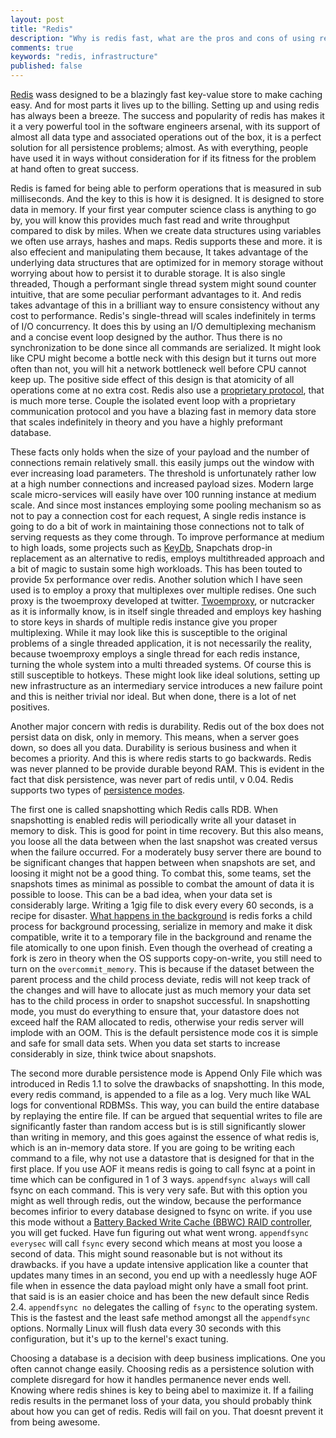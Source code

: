 ```yaml
---
layout: post
title: "Redis"
description: "Why is redis fast, what are the pros and cons of using redis"
comments: true
keywords: "redis, infrastructure"
published: false
---
```


[Redis](https://redis.io) wass designed to be a blazingly fast key-value store to make caching easy. And for most parts it lives up to the billing. Setting up and using redis has always been a breeze. The success and popularity of redis has makes it it a very powerful tool in the software engineers arsenal, with its support of almost all data type and associated operations out of the box, it is a perfect solution for all persistence problems; almost. As with everything, people have used it in ways without consideration for if its fitness for the problem at hand often to great success.

Redis is famed for being able to perform operations that is measured in sub milliseconds. And the key to this is how it is designed. 
It is designed to store data in memory.  If your first year computer science class is anything to go by, you will know this provides much fast read and write throughput  compared to disk by miles. When we create data structures using variables we often use arrays, hashes and maps. Redis supports these and more. it is also effecient and manipulating them because, It takes advantage of the underlying data structures that are optimized for in memory storage without worrying about how to persist it to durable storage. It is also single threaded, Though a performant single thread system might sound counter intuitive, that are some peculiar performant advantages to it. And redis takes advantage of this in a brilliant way to ensure consistency without any cost to performance. Redis's single-thread will scales indefinitely in terms of I/O concurrency. It does this by using an I/O demultiplexing mechanism and a concise event loop designed by the author. Thus there is no synchronization to be done since all commands are serialized. It might look like CPU might become a bottle neck with this design but it turns out more often than not, you will hit a network bottleneck well before CPU cannot keep up. The positive side effect of this design is that atomicity of all operations come at no extra cost. Redis also use a [proprietary protocol](https://redis.io/docs/reference/protocol-spec/), that is much more terse.  Couple the isolated event loop with a proprietary communication protocol and you have a blazing fast in memory data store that scales indefinitely in theory and you have a highly preformant database. 
 
These facts only holds when the size of your payload and the number of connections remain relatively small. this easily jumps out the window with ever increasing load parameters. The threshold is unfortunately rather low at a high number connections and increased payload sizes. Modern large scale micro-services will easily have over 100 running instance at medium scale. And since most instances employing some pooling mechanism so as not to pay a connection cost for each request, A single redis instance is going to do a bit of work in maintaining those connections not to talk of serving requests as they come through. To improve performance at medium to high loads, some projects such as [KeyDb](https://docs.keydb.dev), Snapchats drop-in replacement as an alternative to redis, employs multithreaded approach and a bit of magic to sustain some high workloads. This has been touted to provide 5x performance over redis. Another solution which I have seen used is to employ a proxy that multiplexes over multiple redises. One such proxy is the twoemproxy developed at twitter. [Twoemproxy](https://github.com/twitter/twemproxy), or nutcracker as it is informally know, is in itself single threaded and employs key hashing to store keys in shards of multiple redis instance give you proper multiplexing. While it may look like this is susceptible to the original problems of a single threaded application, it is not necessarily the reality, because twoemproxy employs a single thread for each redis instance, turning the whole system into a multi threaded systems. Of course this is still susceptible to hotkeys. These might look like ideal solutions, setting up new infrastructure as an intermediary service introduces a new failure point and this is neither trivial nor ideal. But when done, there is a lot of net positives. 

Another major concern with redis is durability. Redis out of the box does not persist data on disk, only in memory. This means, when a server goes down, so does all you data. Durability is serious business and when it becomes a priority. And this is where redis starts to go backwards. Redis was never planned to be provide durable beyond RAM. This is evident in the fact that disk persistence, was never part of redis until, v 0.04. Redis supports two types of [persistence modes](https://redis.io/docs/management/persistence/).

The first one is called snapshotting which Redis calls RDB. When snapshotting is enabled redis will periodically write all your dataset in memory to disk. This is good for point in time recovery. But this also means, you loose all the data between when the last snapshot was created versus when the failure occurred. For a moderately busy server there are bound to be significant changes that happen between when snapshots are set, and loosing it might not be a good thing. To combat this, some teams, set the snapshots times as minimal as possible to combat the amount of data it is possible to loose. This can be a bad idea, when your data set is considerably large. Writing a 1gig file to disk every every 60 seconds, is a recipe for disaster. [What happens in the background](https://redis.io/docs/getting-started/faq/#background-saving-fails-with-a-fork-error-on-linux) is redis forks a child process for background processing, serialize in memory and make it disk compatible, write it to a temporary file in the background and rename the file atomically to  one upon finish. Even though the overhead of creating a fork is zero in theory when the OS supports copy-on-write, you still need to turn on the `overcommit_memory`. This is because if the dataset between the parent process and the child process deviate, redis will not keep track of the changes and will have to allocate just as much memory your data set has to the child process in order to snapshot successful. In snapshotting mode, you must do everything to ensure that, your datastore does not exceed half the RAM allocated to redis, otherwise your redis server will implode with an OOM. This is the default persistence mode cos it is simple and safe for small data sets. When you data set starts to increase considerably in size, think twice about snapshots. 

The second more durable persistence mode is Append Only File which was introduced in Redis 1.1 to solve the drawbacks of snapshotting. In this mode, every redis command, is appended to a file as a log. Very much like WAL logs for conventional RDBMSs. This way, you can build the entire database  by replaying the entire file. If can be argued that sequential writes to file are significantly faster than random access but is is still significantly slower than writing in memory, and this goes against the essence of what redis is, which is an in-memory data store. If you are going to be writing each command to a file, why not use a datastore that is designed for that in the first place. If you use AOF it means redis is going to call fsync at a point in time which can be configured in 1 of 3 ways. `appendfsync always` will call fsync on each command. This is very very safe. But with this option you might as well through redis, out the window, because the performance becomes infirior to every database designed to fsync on write. if you use this mode without a [Battery Backed Write Cache (BBWC) RAID controller](https://serverfault.com/questions/65096/battery-backed-write-cache), you will get fucked. Have fun figuring out what went wrong. `appendfsync everysec` will call `fsync` every second which means at most you loose a second of data. This might sound reasonable but is not without its drawbacks. if you have a update intensive application like a counter that updates many times in an second, you end up with a needlessly huge AOF file when in essence the data payload might only have a small foot print. that said is is an easier choice and has been the new default since Redis 2.4. `appendfsync no` delegates the calling of `fsync` to the operating system. This is the fastest and the least safe method amongst all the `appendfsync` options. Normally Linux will flush data every 30 seconds with this configuration, but it's up to the kernel's exact tuning.

Choosing a database is a decision with deep business implications. One you often cannot change easily. Choosing redis as a persistence solution with complete disregard for how it handles permanence never ends well. Knowing where redis shines is key to being abel to maximize it. If a failing redis results in the permanet loss of your data, you should probably think about how you can get of redis. Redis will fail on you. That doesnt prevent it from being awesome. 
